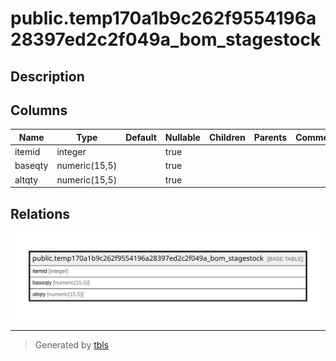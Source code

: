# public.temp170a1b9c262f9554196a28397ed2c2f049a_bom_stagestock

## Description

## Columns

| Name | Type | Default | Nullable | Children | Parents | Comment |
| ---- | ---- | ------- | -------- | -------- | ------- | ------- |
| itemid | integer |  | true |  |  |  |
| baseqty | numeric(15,5) |  | true |  |  |  |
| altqty | numeric(15,5) |  | true |  |  |  |

## Relations

![er](public.temp170a1b9c262f9554196a28397ed2c2f049a_bom_stagestock.svg)

---

> Generated by [tbls](https://github.com/k1LoW/tbls)
